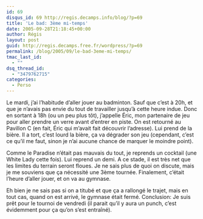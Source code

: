 ```yaml
---
id: 69
disqus_id: 69 http://regis.decamps.info/blog/?p=69
title: 'Le bad: 3ème mi-temps'
date: 2005-09-28T21:18:45+00:00
author: Régis
layout: post
guid: http://regis.decamps.free.fr/wordpress/?p=69
permalink: /blog/2005/09/le-bad-3eme-mi-temps/
tmac_last_id:
  - ""
dsq_thread_id:
  - "3479762715"
categories:
  - Perso
---
```

Le mardi, j’ai l’habitude d’aller jouer au badminton. Sauf que c’est à 20h, et que je n’avais pas envie du tout de travailler jusqu’à cette heure indue. Donc en sortant à 18h (ou un peu plus tôt), j’appelle Éric, mon partenaire de jeu pour aller prendre un verre avant d’entrer en piste. On est retourné au Pavillon C (en fait, Éric qui m’avait fait découvrir l’adresse). Lui prend de la bière. Il a tort, c’est lourd la bière, ça va dégrader son jeu (cependant, c’est ce qu’il me faut, sinon je n’ai aucune chance de marquer le moindre point). 

Comme le Paradise n’était pas mauvais du tout, je reprends un cocktail (une White Lady cette fois). Lui reprend un demi. A ce stade, il est très net que les limites du terrain seront floues. Je ne sais plus de quoi on discute, mais je me souviens que ça nécessité une 3ème tournée. Finalement, c’était l’heure d’aller jouer, et on va au gymnase.

Eh bien je ne sais pas si on a titubé et que ça a rallongé le trajet, mais en tout cas, quand on est arrivé, le gymnase était fermé. Conclusion: Je suis prêt pour le tournoi de vendredi (il parait qu’il y aura un punch, c’est évidemment pour ça qu’on s’est entraîné).
